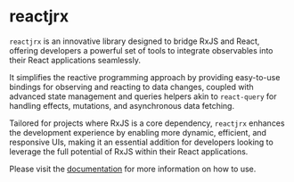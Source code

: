 # reactjrx

`reactjrx` is an innovative library designed to bridge RxJS and React, offering developers a powerful set of tools to integrate observables into their React applications seamlessly. 

It simplifies the reactive programming approach by providing easy-to-use bindings for observing and reacting to data changes, coupled with advanced state management and queries helpers akin to `react-query` for handling effects, mutations, and asynchronous data fetching. 

Tailored for projects where RxJS is a core dependency, `reactjrx` enhances the development experience by enabling more dynamic, efficient, and responsive UIs, making it an essential addition for developers looking to leverage the full potential of RxJS within their React applications.

Please visit the [documentation](https://bret-maxime.gitbook.io/reactjrx/) for more information on how to use.
